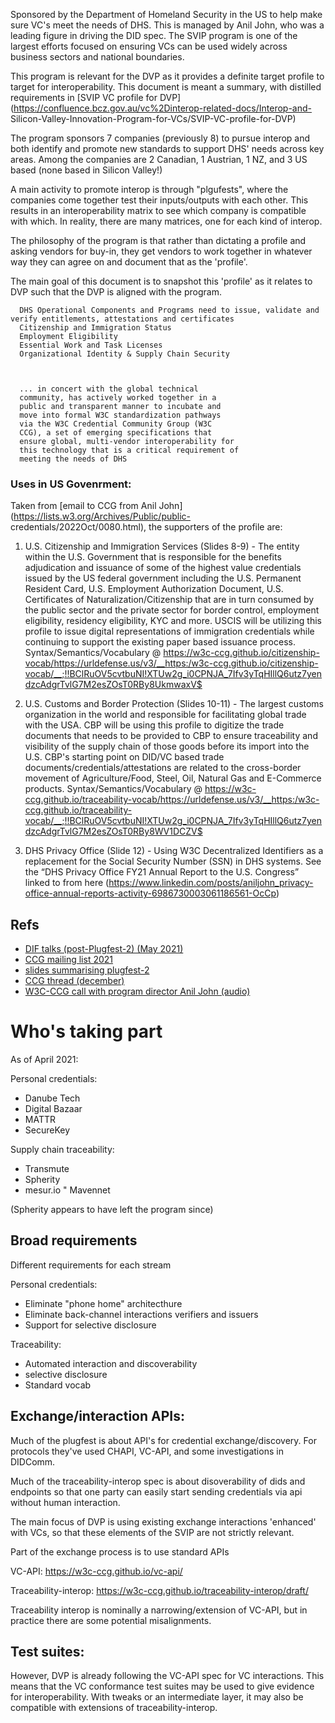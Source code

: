 
Sponsored by the Department of Homeland Security in the US to help make sure
VC's meet the needs of DHS. This is managed by Anil John, who was a leading
figure in driving the DID spec. The SVIP program is one of the largest efforts
focused on ensuring VCs can be used widely across business sectors and
national boundaries.

This program is relevant for the DVP as it provides a definite target profile
to target for interoperability. This document is meant a summary, with
distilled requirements in [SVIP VC profile for
DVP](https://confluence.bcz.gov.au/vc%2Dinterop-related-docs/Interop-and-
Silicon-Valley-Innovation-Program-for-VCs/SVIP-VC-profile-for-DVP)

The program sponsors 7 companies (previously 8) to pursue interop and both
identify and promote new standards to support DHS' needs across key areas.
Among the companies are 2 Canadian, 1 Austrian, 1 NZ, and 3 US based (none
based in Silicon Valley!)

A main activity to promote interop is through "plgufests", where the companies
come together test their inputs/outputs with each other. This results in an
interoperability matrix to see which company is compatible with which. In
reality, there are many matrices, one for each kind of interop.

The philosophy of the program is that rather than dictating a profile and
asking vendors for buy-in, they get vendors to work together in whatever way
they can agree on and document that as the 'profile'.

The main goal of this document is to snapshot this 'profile' as it relates to
DVP such that the DVP is aligned with the program.

    
    
      DHS Operational Components and Programs need to issue, validate and verify entitlements, attestations and certificates
      Citizenship and Immigration Status
      Employment Eligibility
      Essential Work and Task Licenses
      Organizational Identity & Supply Chain Security
    
    
    
      ... in concert with the global technical
      community, has actively worked together in a
      public and transparent manner to incubate and
      move into formal W3C standardization pathways
      via the W3C Credential Community Group (W3C
      CCG), a set of emerging specifications that
      ensure global, multi-vendor interoperability for
      this technology that is a critical requirement of
      meeting the needs of DHS
    

### Uses in US Govenrment:

Taken from [email to CCG from Anil
John](https://lists.w3.org/Archives/Public/public-
credentials/2022Oct/0080.html), the supporters of the profile are:

  1. U.S. Citizenship and Immigration Services (Slides 8-9) - The entity within the U.S. Government that is responsible for the benefits adjudication and issuance of some of the highest value credentials issued by the US federal government including the U.S. Permanent Resident Card, U.S. Employment Authorization Document, U.S. Certificates of Naturalization/Citizenship that are in turn consumed by the public sector and the private sector for border control, employment eligibility, residency eligibility, KYC and more. USCIS will be utilizing this profile to issue digital representations of immigration credentials while continuing to support the existing paper based issuance process. Syntax/Semantics/Vocabulary @ https://w3c-ccg.github.io/citizenship-vocab/<https://urldefense.us/v3/__https:/w3c-ccg.github.io/citizenship-vocab/__;!!BClRuOV5cvtbuNI!XTUw2g_i0CPNJA_7Ifv3yTqHIllQ6utz7yendzcAdgrTvlG7M2esZOsT0RBy8UkmwaxV$>

  2. U.S. Customs and Border Protection (Slides 10-11) - The largest customs organization in the world and responsible for facilitating global trade with the USA. CBP will be using this profile to digitize the trade documents that needs to be provided to CBP to ensure traceability and visibility of the supply chain of those goods before its import into the U.S. CBP's starting point on DID/VC based trade documents/credentials/attestations are related to the cross-border movement of Agriculture/Food, Steel, Oil, Natural Gas and E-Commerce products. Syntax/Semantics/Vocabulary @ https://w3c-ccg.github.io/traceability-vocab/<https://urldefense.us/v3/__https:/w3c-ccg.github.io/traceability-vocab/__;!!BClRuOV5cvtbuNI!XTUw2g_i0CPNJA_7Ifv3yTqHIllQ6utz7yendzcAdgrTvlG7M2esZOsT0RBy8WV1DCZV$>

  3. DHS Privacy Office (Slide 12) - Using W3C Decentralized Identifiers as a replacement for the Social Security Number (SSN) in DHS systems. See the “DHS Privacy Office FY21 Annual Report to the U.S. Congress” linked to from here (https://www.linkedin.com/posts/aniljohn_privacy-office-annual-reports-activity-6986730003061186561-OcCp)

## Refs

  * [DIF talks (post-Plugfest-2) (May 2021)](https://www.youtube.com/watch?v=Q9vOoE7qiDs)
  * [CCG mailing list 2021](https://lists.w3.org/Archives/Public/public-credentials/2021Mar/0101.html)
  * [slides summarising plugfest-2](https://docs.google.com/presentation/d/1MeeP7vDXb9CpSBfjTybYbo8qJfrrbrXCSJa0DklNe2k/edit)
  * [CCG thread (december)](https://lists.w3.org/Archives/Public/public-credentials/2022Dec/0000.html)
  * [W3C-CCG call with program director Anil John (audio)](https://w3c-ccg.github.io/meetings/2022-12-06/audio.ogg)

# Who's taking part

As of April 2021:

Personal credentials:

  * Danube Tech
  * Digital Bazaar
  * MATTR
  * SecureKey

Supply chain traceability:

  * Transmute
  * Spherity
  * mesur.io " Mavennet

(Spherity appears to have left the program since)

## Broad requirements

Different requirements for each stream

Personal credentials:

  * Eliminate "phone home" architecthure
  * Eliminate back-channel interactions verifiers and issuers
  * Support for selective disclosure

Traceability:

  * Automated interaction and discoverability
  * selective disclosure
  * Standard vocab

## Exchange/interaction APIs:

Much of the plugfest is about API's for credential exchange/discovery. For
protocols they've used CHAPI, VC-API, and some investigations in DIDComm.

Much of the traceability-interop spec is about disoverability of dids and
endpoints so that one party can easily start sending credentials via api
without human interaction.

The main focus of DVP is using existing exchange interactions 'enhanced' with
VCs, so that these elements of the SVIP are not strictly relevant.

Part of the exchange process is to use standard APIs

VC-API: https://w3c-ccg.github.io/vc-api/

Traceability-interop: https://w3c-ccg.github.io/traceability-interop/draft/

Traceability interop is nominally a narrowing/extension of VC-API, but in
practice there are some potential misalignments.

## Test suites:

However, DVP is already following the VC-API spec for VC interactions. This
means that the VC conformance test suites may be used to give evidence for
interoperability. With tweaks or an intermediate layer, it may also be
compatible with extensions of traceability-interop.


